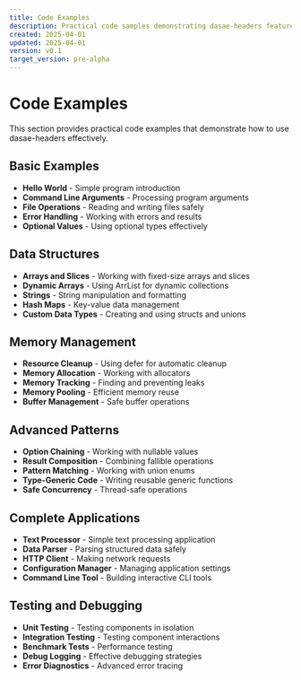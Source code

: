 ```yaml
---
title: Code Examples
description: Practical code samples demonstrating dasae-headers features
created: 2025-04-01
updated: 2025-04-01
version: v0.1
target_version: pre-alpha
---
```


# Code Examples

This section provides practical code examples that demonstrate how to use dasae-headers effectively.

## Basic Examples

- **Hello World** - Simple program introduction
- **Command Line Arguments** - Processing program arguments
- **File Operations** - Reading and writing files safely
- **Error Handling** - Working with errors and results
- **Optional Values** - Using optional types effectively

## Data Structures

- **Arrays and Slices** - Working with fixed-size arrays and slices
- **Dynamic Arrays** - Using ArrList for dynamic collections
- **Strings** - String manipulation and formatting
- **Hash Maps** - Key-value data management
- **Custom Data Types** - Creating and using structs and unions

## Memory Management

- **Resource Cleanup** - Using defer for automatic cleanup
- **Memory Allocation** - Working with allocators
- **Memory Tracking** - Finding and preventing leaks
- **Memory Pooling** - Efficient memory reuse
- **Buffer Management** - Safe buffer operations

## Advanced Patterns

- **Option Chaining** - Working with nullable values
- **Result Composition** - Combining fallible operations
- **Pattern Matching** - Working with union enums
- **Type-Generic Code** - Writing reusable generic functions
- **Safe Concurrency** - Thread-safe operations

## Complete Applications

- **Text Processor** - Simple text processing application
- **Data Parser** - Parsing structured data safely
- **HTTP Client** - Making network requests
- **Configuration Manager** - Managing application settings
- **Command Line Tool** - Building interactive CLI tools

## Testing and Debugging

- **Unit Testing** - Testing components in isolation
- **Integration Testing** - Testing component interactions
- **Benchmark Tests** - Performance testing
- **Debug Logging** - Effective debugging strategies
- **Error Diagnostics** - Advanced error tracing
